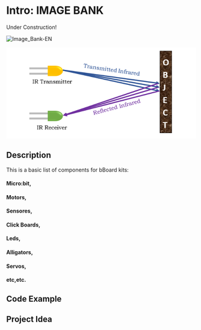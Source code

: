 # Intro:  IMAGE BANK

<!-- Write here -->

Under Construction!

![Image_Bank-EN](https://github.com/Brilliant-Labs/bboard-tutorials-v3/blob/master/bboard-tutorials-cards/Image_Bank-EN.png?raw=true "Image_Bank-EN")

![Magic](https://github.com/Brilliant-Labs/bboard-tutorials-v3/blob/master/ir-distance/IRpic.png?raw=true "A magician's assistant")

## Description

<!-- Write here -->
This is a basic list of components for bBoard kits:

#### Micro:bit,
#### Motors,
#### Sensores,
#### Click Boards,
#### Leds,
#### Alligators,
#### Servos,
#### etc,etc.

## Code Example

<!-- Write here -->

## Project Idea

<!-- Write here -->
